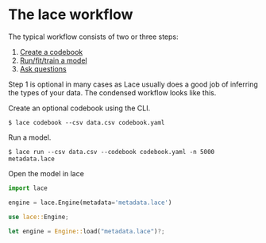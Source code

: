 # The lace workflow

The typical workflow consists of two or three steps:

1. [Create a codebook](codebook.md)
2. [Run/fit/train a model](model.md)
3. [Ask questions](analysis.md)

Step 1 is optional in many cases as Lace usually does a good job of inferring
the types of your data. The condensed workflow looks like this.


Create an optional codebook using the CLI.

```console
$ lace codebook --csv data.csv codebook.yaml
```

Run a model.

```console
$ lace run --csv data.csv --codebook codebook.yaml -n 5000 metadata.lace
```

Open the model in lace

```python
import lace

engine = lace.Engine(metadata='metadata.lace')
```

```rust
use lace::Engine;

let engine = Engine::load("metadata.lace")?;
```
